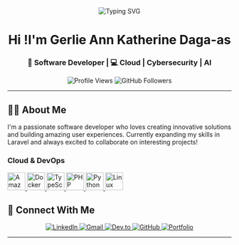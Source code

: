 <div align="center">
  <img src="https://readme-typing-svg.herokuapp.com?font=Fira+Code&weight=500&size=30&pause=1000&color=0891B2&center=true&vCenter=true&width=600&lines=Hi+there!+%F0%9F%91%8B;I'm+Gerlie+Ann+Katherine;Software+Developer;Welcome+to+my+GitHub!" alt="Typing SVG" />
</div>

<h1 align="center">
  Hi !I'm Gerlie Ann Katherine Daga-as
</h1>

<h3 align="center">🚀 Software Developer | 💻 Cloud | Cybersecurity | AI </h3>

<div align="center">
  <img src="https://komarev.com/ghpvc/?username=gakhd625&label=Profile%20views&color=0891b2&style=flat" alt="Profile Views" />
  <img src="https://img.shields.io/github/followers/gakhd625?label=Followers&style=social" alt="GitHub Followers" />
</div>

---

## 👨‍💻 About Me

I'm a passionate software developer who loves creating innovative solutions and building amazing user experiences. Currently expanding my skills in Laravel and always excited to collaborate on interesting projects!

### Cloud & DevOps
<p align="left">
  <a href="https://aws.amazon.com" target="_blank" rel="noreferrer">
    <img src="https://raw.githubusercontent.com/danielcranney/readme-generator/main/public/icons/skills/aws-colored.svg" width="40" height="40" alt="Amazon Web Services" title="Amazon Web Services"/>
  </a>
  <a href="https://www.docker.com/" target="_blank" rel="noreferrer">
    <img src="https://raw.githubusercontent.com/danielcranney/readme-generator/main/public/icons/skills/docker-colored.svg" width="40" height="40" alt="Docker" title="Docker"/>
  </a>
    <a href="https://www.typescriptlang.org/" target="_blank" rel="noreferrer">
    <img src="https://raw.githubusercontent.com/danielcranney/readme-generator/main/public/icons/skills/typescript-colored.svg" width="40" height="40" alt="TypeScript" title="TypeScript"/>
  </a>
  <a href="https://www.php.net/" target="_blank" rel="noreferrer">
    <img src="https://raw.githubusercontent.com/danielcranney/readme-generator/main/public/icons/skills/php-colored.svg" width="40" height="40" alt="PHP" title="PHP"/>
  </a>
  <a href="https://www.python.org/" target="_blank" rel="noreferrer">
    <img src="https://raw.githubusercontent.com/danielcranney/readme-generator/main/public/icons/skills/python-colored.svg" width="40" height="40" alt="Python" title="Python"/>
  </a>
  <a href="https://www.linux.org" target="_blank" rel="noreferrer">
    <img src="https://raw.githubusercontent.com/danielcranney/readme-generator/main/public/icons/skills/linux-colored.svg" width="40" height="40" alt="Linux" title="Linux"/>
  </a>
</p>



## 🤝 Connect With Me

<div align="center">
  <a href="https://www.linkedin.com/in/gerlie-ann-katherine-daga-as-326554305" target="_blank">
    <img src="https://img.shields.io/badge/LinkedIn-0077B5?style=for-the-badge&logo=linkedin&logoColor=white" alt="LinkedIn"/>
  </a>
  <a href="mailto:gerlieannkatherine.dagaas@gmail.com" target="_blank">
    <img src="https://img.shields.io/badge/Gmail-D14836?style=for-the-badge&logo=gmail&logoColor=white" alt="Gmail"/>
  </a>
  <a href="https://www.dev.to/kaths3cdev" target="_blank">
    <img src="https://img.shields.io/badge/dev.to-0A0A0A?style=for-the-badge&logo=devdotto&logoColor=white" alt="Dev.to"/>
  </a>
  <a href="https://www.github.com/gakhd625" target="_blank">
    <img src="https://img.shields.io/badge/GitHub-100000?style=for-the-badge&logo=github&logoColor=white" alt="GitHub"/>
  </a>
  <a href="http://portfoliov2-rouge-one.vercel.app" target="_blank">
    <img src="https://img.shields.io/badge/Portfolio-000000?style=for-the-badge&logo=About.me&logoColor=white" alt="Portfolio"/>
  </a>
</div>

---

</div>
